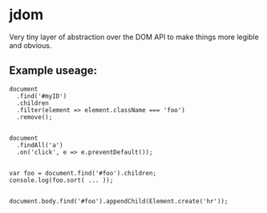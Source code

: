 # jdom
Very tiny layer of abstraction over the DOM API to make things more legible and obvious.

Example useage:
---

    document
      .find('#myID')
      .children
      .filter(element => element.className === 'foo')
      .remove();
      

    document
      .findAll('a')
      .on('click', e => e.preventDefault());
      

    var foo = document.find('#foo').children;
    console.log(foo.sort( ... ));
    

    document.body.find('#foo').appendChild(Element.create('hr'));
    
